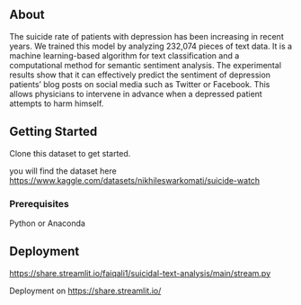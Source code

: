 

## About <a name = "about"></a>

The suicide rate of patients with depression has been increasing in recent years. We trained this model by analyzing
232,074 pieces of text data. It is a machine learning-based algorithm for text classification and a computational method
for semantic sentiment analysis. The experimental results show that it can effectively predict the sentiment of
depression patients’ blog posts on social media such as Twitter or Facebook. This allows physicians to intervene in
advance when a depressed patient attempts to harm himself.

## Getting Started <a name = "getting_started"></a>

Clone this dataset to get started.

you will find the dataset here
https://www.kaggle.com/datasets/nikhileswarkomati/suicide-watch

### Prerequisites

Python or Anaconda

## Deployment <a name = "deployment"></a>

https://share.streamlit.io/faiqali1/suicidal-text-analysis/main/stream.py

Deployment on https://share.streamlit.io/




